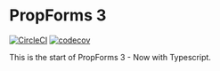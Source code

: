 # PropForms 3

[![CircleCI](https://circleci.com/gh/propcom/propForms-ts.svg?style=shield)](https://circleci.com/gh/propcom/propForms-ts) [![codecov](https://codecov.io/gh/propcom/propForms-ts/branch/master/graph/badge.svg)](https://codecov.io/gh/propcom/propForms-ts)

This is the start of PropForms 3 - Now with Typescript.

